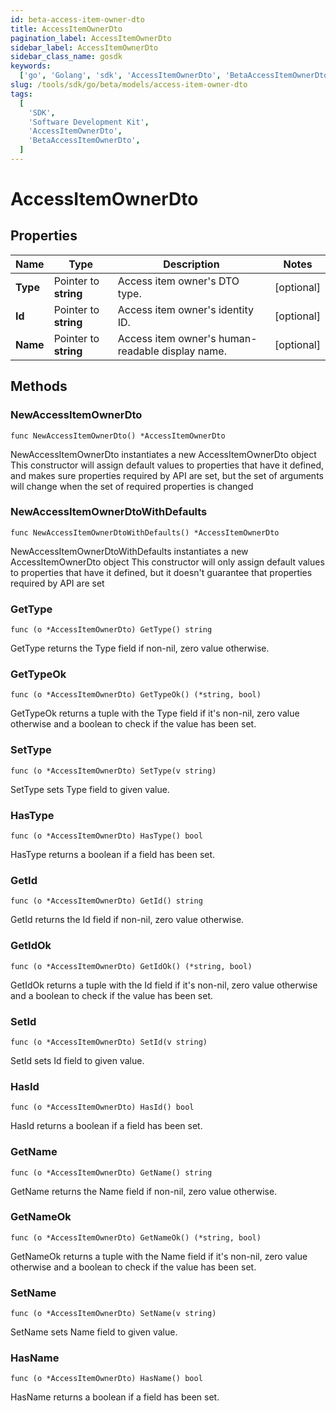 ```yaml
---
id: beta-access-item-owner-dto
title: AccessItemOwnerDto
pagination_label: AccessItemOwnerDto
sidebar_label: AccessItemOwnerDto
sidebar_class_name: gosdk
keywords:
  ['go', 'Golang', 'sdk', 'AccessItemOwnerDto', 'BetaAccessItemOwnerDto']
slug: /tools/sdk/go/beta/models/access-item-owner-dto
tags:
  [
    'SDK',
    'Software Development Kit',
    'AccessItemOwnerDto',
    'BetaAccessItemOwnerDto',
  ]
---
```


# AccessItemOwnerDto

## Properties

| Name | Type | Description | Notes |
| --- | --- | --- | --- |
| **Type** | Pointer to **string** | Access item owner's DTO type. | [optional] |
| **Id** | Pointer to **string** | Access item owner's identity ID. | [optional] |
| **Name** | Pointer to **string** | Access item owner's human-readable display name. | [optional] |

## Methods

### NewAccessItemOwnerDto

`func NewAccessItemOwnerDto() *AccessItemOwnerDto`

NewAccessItemOwnerDto instantiates a new AccessItemOwnerDto object This constructor will assign default values to properties that have it defined, and makes sure properties required by API are set, but the set of arguments will change when the set of required properties is changed

### NewAccessItemOwnerDtoWithDefaults

`func NewAccessItemOwnerDtoWithDefaults() *AccessItemOwnerDto`

NewAccessItemOwnerDtoWithDefaults instantiates a new AccessItemOwnerDto object This constructor will only assign default values to properties that have it defined, but it doesn't guarantee that properties required by API are set

### GetType

`func (o *AccessItemOwnerDto) GetType() string`

GetType returns the Type field if non-nil, zero value otherwise.

### GetTypeOk

`func (o *AccessItemOwnerDto) GetTypeOk() (*string, bool)`

GetTypeOk returns a tuple with the Type field if it's non-nil, zero value otherwise and a boolean to check if the value has been set.

### SetType

`func (o *AccessItemOwnerDto) SetType(v string)`

SetType sets Type field to given value.

### HasType

`func (o *AccessItemOwnerDto) HasType() bool`

HasType returns a boolean if a field has been set.

### GetId

`func (o *AccessItemOwnerDto) GetId() string`

GetId returns the Id field if non-nil, zero value otherwise.

### GetIdOk

`func (o *AccessItemOwnerDto) GetIdOk() (*string, bool)`

GetIdOk returns a tuple with the Id field if it's non-nil, zero value otherwise and a boolean to check if the value has been set.

### SetId

`func (o *AccessItemOwnerDto) SetId(v string)`

SetId sets Id field to given value.

### HasId

`func (o *AccessItemOwnerDto) HasId() bool`

HasId returns a boolean if a field has been set.

### GetName

`func (o *AccessItemOwnerDto) GetName() string`

GetName returns the Name field if non-nil, zero value otherwise.

### GetNameOk

`func (o *AccessItemOwnerDto) GetNameOk() (*string, bool)`

GetNameOk returns a tuple with the Name field if it's non-nil, zero value otherwise and a boolean to check if the value has been set.

### SetName

`func (o *AccessItemOwnerDto) SetName(v string)`

SetName sets Name field to given value.

### HasName

`func (o *AccessItemOwnerDto) HasName() bool`

HasName returns a boolean if a field has been set.
